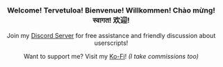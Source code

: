 <h3 align="center">Welcome! Tervetuloa! Bienvenue! Willkommen! Chào mừng! स्वागत! 欢迎!</h3>

<p align="center">
Join my <a href="https://hakorr.github.io/Userscripts/community/invite" target="_blank">Discord Server</a> for free assistance and friendly discussion about userscripts!
</p>

<p align="center">
Want to support me? Visit my <a href="https://ko-fi.com/hakas" target="_blank">Ko-Fi</a>! <i>(I take commissions too)</i>
</p>
